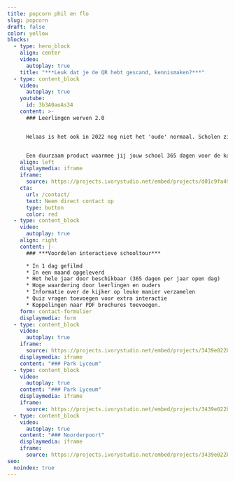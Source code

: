 ```yaml
---
title: popcorn phil en flo
slug: popcorn
draft: false
color: yellow
blocks:
  - type: hero_block
    align: center
    video:
      autoplay: true
    title: "***Leuk dat je de QR hebt gescand, kennismaken?***"
  - type: content_block
    video:
      autoplay: true
    youtube:
      id: 3b3A0aoAs34
    content: >-
      ### Leerlingen werven 2.0


      Helaas is het ook in 2022 nog niet het 'oude' normaal. Scholen zijn op zoek naar een duurzame en originele manier om hun school open te stellen voor het publiek. Wij helpen je! 


      Een duurzaam product waarmee jij jouw school 365 dagen voor de komende jaren digitaal openstelt voor het publiek. Geen statische brochures of promofilm, maar een interactieve oplossing die toekomstige leerlingen laat rondleiden door leerlingen en docenten van jullie eigen school. Dat klinkt goed toch?
    align: left
    displaymedia: iframe
    iframe:
      source: https://projects.ivorystudio.net/embed/projects/d01c9fa4917a42222549cb77
    cta:
      url: /contact/
      text: Neem direct contact op
      type: button
      color: red
  - type: content_block
    video:
      autoplay: true
    align: right
    content: |-
      ### ***Voordelen interactieve schooltour***

      * In 1 dag gefilmd
      * In een maand opgeleverd
      * Het hele jaar door beschikbaar (365 dagen per jaar open dag)
      * Hoge waardering door leerlingen en ouders
      * Informatie over de kijker op leuke manier verzamelen
      * Quiz vragen toevoegen voor extra interactie
      * Koppelingen naar PDF brochures toevoegen.
    form: contact-formulier
    displaymedia: form
  - type: content_block
    video:
      autoplay: true
    iframe:
      source: https://projects.ivorystudio.net/embed/projects/3439e022b9b8aaad7250b257
    displaymedia: iframe
    content: "### Park Lyceum"
  - type: content_block
    video:
      autoplay: true
    content: "### Park Lyceum"
    displaymedia: iframe
    iframe:
      source: https://projects.ivorystudio.net/embed/projects/3439e022b9b8aaad7250b257
  - type: content_block
    video:
      autoplay: true
    content: "### Noorderpoort"
    displaymedia: iframe
    iframe:
      source: https://projects.ivorystudio.net/embed/projects/3439e022b9b8aaad7250b257
seo:
  noindex: true
---
```

